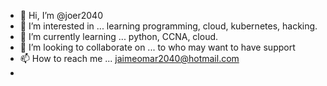 - 👋 Hi, I’m @joer2040
- 👀 I’m interested in ... learning programming, cloud, kubernetes, hacking.
- 🌱 I’m currently learning ... python, CCNA, cloud.
- 💞️ I’m looking to collaborate on ... to who may want to have support
- 📫 How to reach me ... jaimeomar2040@hotmail.com
- 
<!---
joer2040/joer2040 is a ✨ special ✨ repository because its `README.md` (this file) appears on your GitHub profile.
You can click the Preview link to take a look at your changes.
--->
